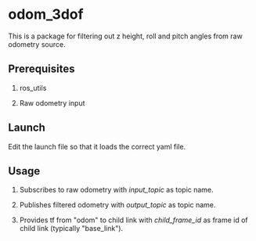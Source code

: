 # odom\_3dof

This is a package for filtering out z height, roll and pitch angles from raw odometry source.

## Prerequisites

1. ros\_utils

2. Raw odometry input

## Launch

Edit the launch file so that it loads the correct yaml file.

## Usage

1. Subscribes to raw odometry with *input_topic* as topic name.

2. Publishes filtered odometry with *output_topic* as topic name.

3. Provides tf from "odom" to child link with *child_frame_id* as frame id of child link (typically "base_link").